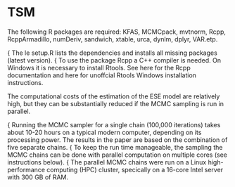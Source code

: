 # TSM
The following R packages are required: KFAS, MCMCpack, mvtnorm, Rcpp, RcppArmadillo,
numDeriv, sandwich, xtable, urca, dynlm, dplyr, VAR.etp.

{ The le setup.R lists the dependencies and installs all missing packages (latest version).
{ To use the package Rcpp a C++ compiler is needed. On Windows it is necessary to
install Rtools. See here for the Rcpp documentation and here for unoffcial Rtools
Windows installation instructions.

The computational costs of the estimation of the ESE model are relatively high, but they
can be substantially reduced if the MCMC sampling is run in parallel.

{ Running the MCMC sampler for a single chain (100,000 iterations) takes about 10-20
hours on a typical modern computer, depending on its processing power. The results
in the paper are based on the combination of five separate chains.
{ To keep the run time manageable, the sampling the MCMC chains can be done with
parallel computation on multiple cores (see instructions below).
{ The parallel MCMC chains were run on a Linux high-performance computing (HPC)
cluster, specically on a 16-core Intel server with 300 GB of RAM.
